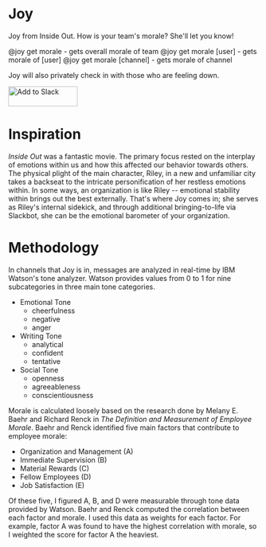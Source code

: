 Joy
===

Joy from Inside Out. How is your team's morale? She'll let you know!

@joy get morale - gets overall morale of team
@joy get morale [user] - gets morale of [user]
@joy get morale [channel] - gets morale of channel

Joy will also privately check in with those who are feeling down. 

<a href="https://slack.com/oauth/authorize?scope=incoming-webhook,bot&client_id=3378813695.19322733543"><img alt="Add to Slack" height="40" width="139" src="https://platform.slack-edge.com/img/add_to_slack.png" srcset="https://platform.slack-edge.com/img/add_to_slack.png 1x, https://platform.slack-edge.com/img/add_to_slack@2x.png 2x"></a>

Inspiration
===
*Inside Out* was a fantastic movie. The primary focus rested on the interplay of emotions within us and how this affected our behavior towards others. The physical plight of the main character, Riley, in a new and unfamiliar city takes a backseat to the intricate personification of her restless emotions within. In some ways, an organization is like Riley -- emotional stability within brings out the best externally. That's where Joy comes in; she serves as Riley's internal sidekick, and through additional bringing-to-life via Slackbot, she can be the emotional barometer of your organization.


Methodology
===

In channels that Joy is in, messages are analyzed in real-time by IBM Watson's tone analyzer. Watson provides values from 0 to 1 for nine subcategories in three main tone categories.

* Emotional Tone
	*  cheerfulness
	*  negative
	*  anger
* Writing Tone
	*  analytical
	*  confident
	*  tentative
* Social Tone
	*  openness
	*  agreeableness
	*  conscientiousness


Morale is calculated loosely based on the research done by Melany E. Baehr and Richard Renck in *The Definition and Measurement of Employee Morale*. Baehr and Renck identified five main factors that contribute to employee morale:

* Organization and Management (A)
* Immediate Supervision (B)
* Material Rewards (C)
* Fellow Employees (D)
* Job Satisfaction (E)

Of these five, I figured A, B, and D were measurable through tone data provided by Watson. Baehr and Renck computed the correlation between each factor and morale. I used this data as weights for each factor. For example, factor A was found to have the highest correlation with morale, so I weighted the score for factor A the heaviest.